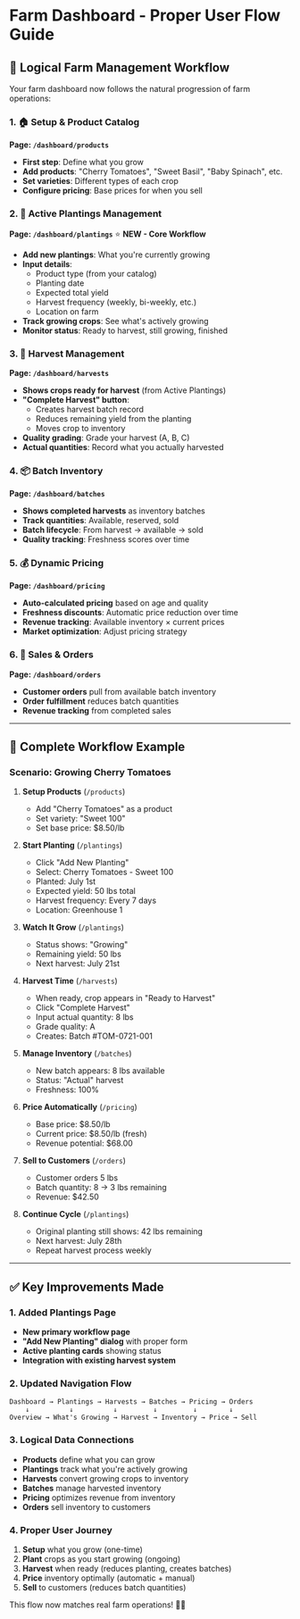# Farm Dashboard - Proper User Flow Guide

## 🌱 **Logical Farm Management Workflow**

Your farm dashboard now follows the natural progression of farm operations:

### **1. 🏠 Setup & Product Catalog**

**Page: `/dashboard/products`**

- **First step**: Define what you grow
- **Add products**: "Cherry Tomatoes", "Sweet Basil", "Baby Spinach", etc.
- **Set varieties**: Different types of each crop
- **Configure pricing**: Base prices for when you sell

### **2. 🌱 Active Plantings Management**

**Page: `/dashboard/plantings`** ⭐ **NEW - Core Workflow**

- **Add new plantings**: What you're currently growing
- **Input details**:
  - Product type (from your catalog)
  - Planting date
  - Expected total yield
  - Harvest frequency (weekly, bi-weekly, etc.)
  - Location on farm
- **Track growing crops**: See what's actively growing
- **Monitor status**: Ready to harvest, still growing, finished

### **3. 🚜 Harvest Management**

**Page: `/dashboard/harvests`**

- **Shows crops ready for harvest** (from Active Plantings)
- **"Complete Harvest" button**:
  - Creates harvest batch record
  - Reduces remaining yield from the planting
  - Moves crop to inventory
- **Quality grading**: Grade your harvest (A, B, C)
- **Actual quantities**: Record what you actually harvested

### **4. 📦 Batch Inventory**

**Page: `/dashboard/batches`**

- **Shows completed harvests** as inventory batches
- **Track quantities**: Available, reserved, sold
- **Batch lifecycle**: From harvest → available → sold
- **Quality tracking**: Freshness scores over time

### **5. 💰 Dynamic Pricing**

**Page: `/dashboard/pricing`**

- **Auto-calculated pricing** based on age and quality
- **Freshness discounts**: Automatic price reduction over time
- **Revenue tracking**: Available inventory × current prices
- **Market optimization**: Adjust pricing strategy

### **6. 🛒 Sales & Orders**

**Page: `/dashboard/orders`**

- **Customer orders** pull from available batch inventory
- **Order fulfillment** reduces batch quantities
- **Revenue tracking** from completed sales

---

## 🔄 **Complete Workflow Example**

### **Scenario: Growing Cherry Tomatoes**

1. **Setup Products** (`/products`)
   - Add "Cherry Tomatoes" as a product
   - Set variety: "Sweet 100"
   - Set base price: $8.50/lb

2. **Start Planting** (`/plantings`)
   - Click "Add New Planting"
   - Select: Cherry Tomatoes - Sweet 100
   - Planted: July 1st
   - Expected yield: 50 lbs total
   - Harvest frequency: Every 7 days
   - Location: Greenhouse 1

3. **Watch It Grow** (`/plantings`)
   - Status shows: "Growing"
   - Remaining yield: 50 lbs
   - Next harvest: July 21st

4. **Harvest Time** (`/harvests`)
   - When ready, crop appears in "Ready to Harvest"
   - Click "Complete Harvest"
   - Input actual quantity: 8 lbs
   - Grade quality: A
   - Creates: Batch #TOM-0721-001

5. **Manage Inventory** (`/batches`)
   - New batch appears: 8 lbs available
   - Status: "Actual" harvest
   - Freshness: 100%

6. **Price Automatically** (`/pricing`)
   - Base price: $8.50/lb
   - Current price: $8.50/lb (fresh)
   - Revenue potential: $68.00

7. **Sell to Customers** (`/orders`)
   - Customer orders 5 lbs
   - Batch quantity: 8 → 3 lbs remaining
   - Revenue: $42.50

8. **Continue Cycle** (`/plantings`)
   - Original planting still shows: 42 lbs remaining
   - Next harvest: July 28th
   - Repeat harvest process weekly

---

## ✅ **Key Improvements Made**

### **1. Added Plantings Page**

- **New primary workflow page**
- **"Add New Planting" dialog** with proper form
- **Active planting cards** showing status
- **Integration with existing harvest system**

### **2. Updated Navigation Flow**

```
Dashboard → Plantings → Harvests → Batches → Pricing → Orders
    ↓          ↓          ↓         ↓         ↓        ↓
Overview → What's Growing → Harvest → Inventory → Price → Sell
```

### **3. Logical Data Connections**

- **Products** define what you can grow
- **Plantings** track what you're actively growing
- **Harvests** convert growing crops to inventory
- **Batches** manage harvested inventory
- **Pricing** optimizes revenue from inventory
- **Orders** sell inventory to customers

### **4. Proper User Journey**

1. **Setup** what you grow (one-time)
2. **Plant** crops as you start growing (ongoing)
3. **Harvest** when ready (reduces planting, creates batches)
4. **Price** inventory optimally (automatic + manual)
5. **Sell** to customers (reduces batch quantities)

This flow now matches real farm operations! 🚜🌾
